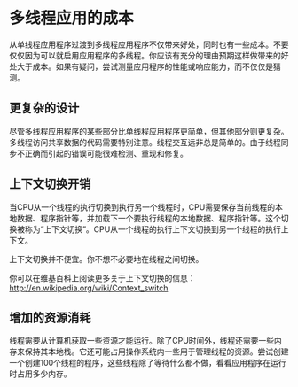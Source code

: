 # 多线程应用的成本

从单线程应用程序过渡到多线程应用程序不仅带来好处，同时也有一些成本。不要仅仅因为可以就启用应用程序的多线程。你应该有充分的理由预期这样做带来的好处大于成本。如果有疑问，尝试测量应用程序的性能或响应能力，而不仅仅是猜测。

## 更复杂的设计
尽管多线程应用程序的某些部分比单线程应用程序更简单，但其他部分则更复杂。多线程访问共享数据的代码需要特别注意。线程交互远非总是简单的。由于线程同步不正确而引起的错误可能很难检测、重现和修复。

## 上下文切换开销
当CPU从一个线程的执行切换到执行另一个线程时，CPU需要保存当前线程的本地数据、程序指针等，并加载下一个要执行线程的本地数据、程序指针等。这个切换被称为“上下文切换”。CPU从一个线程的执行上下文切换到另一个线程的执行上下文。

上下文切换并不便宜。你不想不必要地在线程之间切换。

你可以在维基百科上阅读更多关于上下文切换的信息：
http://en.wikipedia.org/wiki/Context_switch

## 增加的资源消耗
线程需要从计算机获取一些资源才能运行。除了CPU时间外，线程还需要一些内存来保持其本地栈。它还可能占用操作系统内一些用于管理线程的资源。尝试创建一个创建100个线程的程序，这些线程除了等待什么都不做，看看应用程序在运行时占用多少内存。


